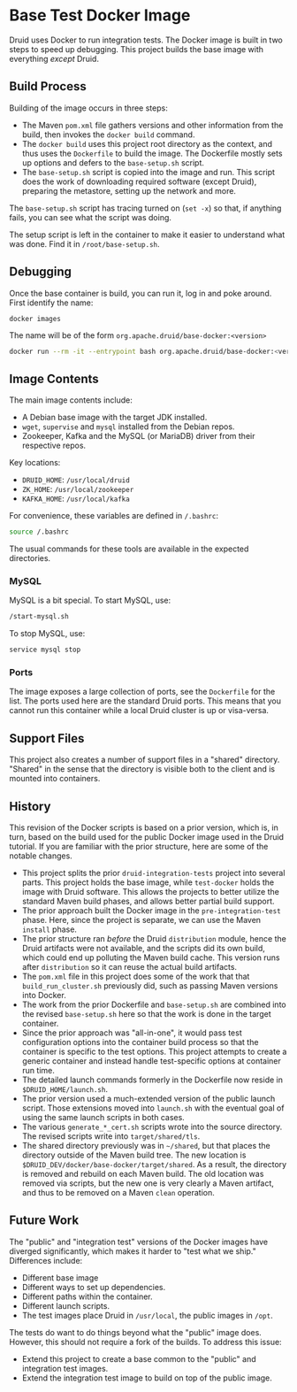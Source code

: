# Base Test Docker Image

Druid uses Docker to run integration tests. The Docker image is built in two steps
to speed up debugging. This project builds the base image with everything *except*
Druid.

## Build Process

Building of the image occurs in three steps:

* The Maven `pom.xml` file gathers versions and other information from the build,
  then invokes the `docker build` command.
* The `docker build` uses this project root directory as the context, and thus
  uses the `Dockerfile` to build the image. The Dockerfile mostly sets up options
  and defers to the `base-setup.sh` script.
* The `base-setup.sh` script is copied into the image and run. This script does
  the work of downloading required software (except Druid), preparing the metastore,
  setting up the network and more.

The `base-setup.sh` script has tracing turned on (`set -x`) so that, if anything
fails, you can see what the script was doing.

The setup script is left in the container to make it easier to understand what
was done. Find it in `/root/base-setup.sh`.

## Debugging

Once the base container is build, you can run it, log in and poke around. First
identify the name:

```
docker images
```

The name will be of the form `org.apache.druid/base-docker:<version>`

```bash
docker run --rm -it --entrypoint bash org.apache.druid/base-docker:<version>
```

## Image Contents

The main image contents include:

* A Debian base image with the target JDK installed.
* `wget`, `supervise` and `mysql` installed from the Debian repos.
* Zookeeper, Kafka and the MySQL (or MariaDB) driver from their respective
  repos.

Key locations:

* `DRUID_HOME`: `/usr/local/druid`
* `ZK_HOME`: `/usr/local/zookeeper`
* `KAFKA_HOME`: `/usr/local/kafka`

For convenience, these variables are defined in `/.bashrc`:

```bash
source /.bashrc
```

The usual commands for these tools are available in the expected
directories.

### MySQL

MySQL is a bit special. To start MySQL, use:

```bash
/start-mysql.sh
```

To stop MySQL, use:

```bash
service mysql stop
```
### Ports

The image exposes a large collection of ports, see the `Dockerfile` for the list.
The ports used here are the standard Druid ports. This means that you cannot run
this container while a local Druid cluster is up or visa-versa.

## Support Files

This project also creates a number of support files in a "shared" directory. "Shared"
in the sense that the directory is visible both to the client and is mounted into
containers.


## History

This revision of the Docker scripts is based on a prior version, which is, in turn, based on
the build used for the public Docker image used in the Druid tutorial. If you are familiar
with the prior structure, here are some of the notable changes.

* This project splits the prior `druid-integration-tests` project into several parts. This
  project holds the base image, while `test-docker` holds the image with Druid software.
  This allows the projects to better utilize the standard Maven build phases, and allows
  better partial build support.
* The prior approach built the Docker image in the `pre-integration-test` phase. Here, since
  the project is separate, we can use the Maven `install` phase.
* The prior structure ran *before* the Druid `distribution` module, hence the Druid artifacts
  were not available, and the scripts did its own build, which could end up polluting the
  Maven build cache. This version runs after `distribution` so it can reuse the actual build
  artifacts.
* The `pom.xml` file in this project does some of the work that that `build_run_cluster.sh`
  previously did, such as passing Maven versions into Docker.
* The work from the prior Dockerfile and `base-setup.sh` are combined into the revised
  `base-setup.sh` here so that the work is done in the target container.
* Since the prior approach was "all-in-one", it would pass test configuration options into
  the container build process so that the container is specific to the test options. This
  project attempts to create a generic container and instead handle test-specific options
  at container run time.
* The detailed launch commands formerly in the Dockerfile now reside in
  `$DRUID_HOME/launch.sh`.
* The prior version used a much-extended version of the public launch script. Those
  extensions moved into `launch.sh` with the eventual goal of using the same launch
  scripts in both cases.
* The various `generate_*_cert.sh` scripts wrote into the source directory. The revised
  scripts write into `target/shared/tls`.
* The shared directory previously was in `~/shared`, but that places the directory outside
  of the Maven build tree. The new location is `$DRUID_DEV/docker/base-docker/target/shared`.
  As a result, the directory is removed and rebuild on each Maven build. The old location was
  removed via scripts, but the new one is very clearly a Maven artifact, and thus to be
  removed on a Maven `clean` operation.

## Future Work

The "public" and "integration test" versions of the Docker images have diverged significantly,
which makes it harder to "test what we ship." Differences include:

* Different base image
* Different ways to set up dependencies.
* Different paths within the container.
* Different launch scripts.
* The test images place Druid in `/usr/local`, the public images in `/opt`.

The tests do want to do things beyond what the "public" image does. However, this should
not require a fork of the builds. To address this issue:

* Extend this project to create a base common to the "public" and integration test images.
* Extend the integration test image to build on top of the public image.
